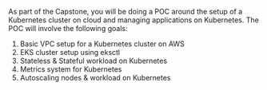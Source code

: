 As part of the Capstone, you will be doing a POC around the setup of a Kubernetes cluster on cloud and managing applications on Kubernetes. The POC will involve the following goals:

1. Basic VPC setup for a Kubernetes cluster on AWS
2. EKS cluster setup using eksctl
3. Stateless & Stateful workload on Kubernetes
4. Metrics system for Kubernetes
5. Autoscaling nodes & workload on Kubernetes
